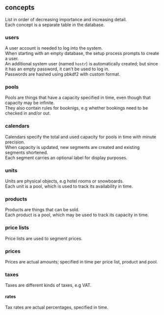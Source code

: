 
## concepts
List in order of decreasing importance and increasing detail.<br>
Each concept is a separate table in the database.

### users
A user account is needed to log into the system.<br>
When starting with an empty database, the setup process prompts to create a user.<br>
An additional system user (named `hostr`) is automatically created; but since it has an empty password, it can't be used to log in.<br>
Passwords are hashed using pbkdf2 with custom format.

### pools
Pools are things that have a capacity specified in time, even though that capacity may be infinite.<br>
They also contain rules for booknigs, e.g whether bookings need to be checked in and/or out.<br>

### calendars
Calendars specify the total and used capacity for pools in time with minute precision.<br>
When capacity is updated, new segments are created and existing segments shortened.<br>
Each segment carries an optional label for display purposes.

### units
Units are physical objects, e.g hotel rooms or snowboards.<br>
Each unit is a pool, which is used to track its availability in time.

### products
Products are things that can be sold.<br>
Each product is a pool, which may be used to track its capacity in time.

### price lists
Price lists are used to segment prices.

### prices
Prices are actual amounts; specified in time per price list, product and pool.

### taxes
Taxes are different kinds of taxes, e.g VAT.

#### rates
Tax rates are actual percentages, specified in time.